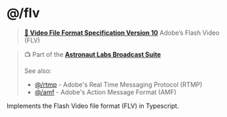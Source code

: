 # @/flv
> **[📜 Video File Format Specification Version 10](https://www.adobe.com/content/dam/acom/en/devnet/flv/video_file_format_spec_v10.pdf)**
> Adobe’s Flash Video (FLV)

> 📺 Part of the [**Astronaut Labs Broadcast Suite**](https://github.com/astronautlabs/broadcast)
> 
> See also:
> - [@/rtmp](https://github.com/astronautlabs/rtmp) - Adobe's Real Time Messaging Protocol (RTMP)
> - [@/amf](https://github.com/astronautlabs/amf) - Adobe's Action Message Format (AMF)

Implements the Flash Video file format (FLV) in Typescript.
